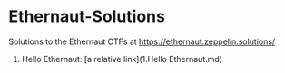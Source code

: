 # Ethernaut-Solutions
Solutions to the Ethernaut CTFs at https://ethernaut.zeppelin.solutions/

1. Hello Ethernaut: [a relative link](1.Hello Ethernaut.md)

